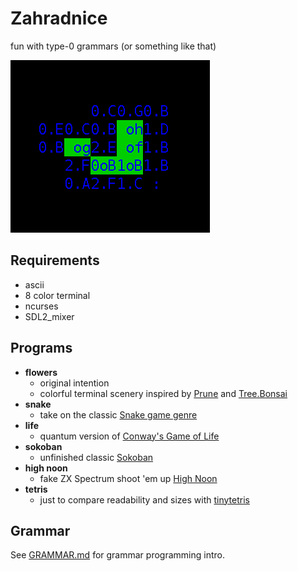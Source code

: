 # Zahradnice

fun with type-0 grammars (or something like that)

![life](res/life.png)

## Requirements

* ascii
* 8 color terminal
* ncurses
* SDL2_mixer

## Programs

* **flowers**
  * original intention
  * colorful terminal scenery inspired by [Prune](https://apps.apple.com/us/app/prune/id972319818) and [Tree.Bonsai](https://store.steampowered.com/app/875240/Tree_Bonsai/)
* **snake**
  * take on the classic [Snake game genre](https://en.wikipedia.org/wiki/Snake_(video_game_genre))
* **life**
  * quantum version of [Conway's Game of Life](https://en.wikipedia.org/wiki/Conway%27s_Game_of_Life)
* **sokoban**
  * unfinished classic [Sokoban](https://en.wikipedia.org/wiki/Sokoban)
* **high noon**
  * fake ZX Spectrum shoot 'em up [High Noon](https://spectrumcomputing.co.uk/entry/2315/ZX-Spectrum/High_Noon)
* **tetris**
  * just to compare readability and sizes with [tinytetris](https://github.com/taylorconor/tinytetris)

## Grammar

See [GRAMMAR.md](GRAMMAR.md) for grammar programming intro.